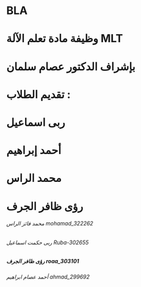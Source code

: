 # BLA
# وظيفة مادة تعلم الآلة MLT 
# بإشراف الدكتور عصام سلمان
# تقديم الطلاب :
 # ربى اسماعيل
 # أحمد إبراهيم   
 # محمد الراس 
 # رؤى ظافر الجرف
  ###### محمد فائز الراس mohamad_322262
  ###### ربى حكمت اسماعيل Ruba-302655
#####   رؤى ظافر الجرف roaa_303101
###### أحمد عصام ابراهيم   ahmad_299692




